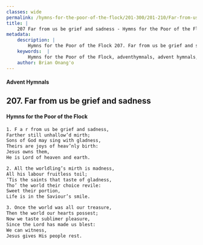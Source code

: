 ```yaml
---
classes: wide
permalink: /hymns-for-the-poor-of-the-flock/201-300/201-210/Far-from-us-be-grief-and-sadness/
title: |
    207 Far from us be grief and sadness - Hymns for the Poor of the Flock
metadata:
    description: |
        Hymns for the Poor of the Flock 207. Far from us be grief and sadness. F a r from us be grief and sadness,  Farther still unhallow’d mirth;  Sons of God may sing with gladness,  Theirs are joys of heav’nly birth: Jesus owns them, He is Lord of heaven and earth. 
    keywords:  |
        Hymns for the Poor of the Flock, adventhymnals, advent hymnals, Far from us be grief and sadness, F a r from us be grief and sadness, , 
    author: Brian Onang'o
---
```


#### Advent Hymnals
## 207. Far from us be grief and sadness
####  Hymns for the Poor of the Flock

```txt
1. F a r from us be grief and sadness, 
Farther still unhallow’d mirth; 
Sons of God may sing with gladness, 
Theirs are joys of heav’nly birth:
Jesus owns them,
He is Lord of heaven and earth.

2. All the worldling’s mirth is madness,
All his labour fruitless toil;
’Tis the saints that taste of gladness, 
Tho’ the world their choice revile: 
Sweet their portion,
Life is in the Saviour’s smile.

3. Once the world was all our treasure,
Then the world our hearts possest; 
Now we taste sublimer pleasure, 
Since the Lord has made us blest: 
We can witness,
Jesus gives His people rest.
```